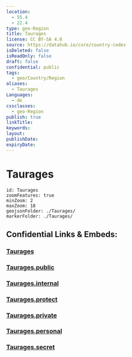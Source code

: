 ```yaml
---
location:
  - 55.4
  - 22.4
type: geo-Region
title: Taurages
license: CC BY-SA 4.0
source: https://datahub.io/core/country-codes
isDeleted: false
isReadOnly: false
draft: false
confidential: public
tags:
  - geo/Country/Region
aliases:
  - Taurages
Languages:
  - de
cssclasses:
  - geo-Region
publish: true
linkTitle:
keywords:
layout:
publishDate:
expiryDate:
---
```


# Taurages

```leaflet
id: Taurages
zoomFeatures: true 
minZoom: 2 
maxZoom: 18
geojsonFolder: ./Taurages/
markerFolder: ./Taurages/
```


## Confidential Links & Embeds: 

### [Taurages](/_Standards/Earth/Continent/Europe/Europe~North/Lithuania/Counties~Lithuania/Taurages.md) 

### [Taurages.public](/_public/Earth/Continent/Europe/Europe~North/Lithuania/Counties~Lithuania/Taurages.public.md) 

### [Taurages.internal](/_internal/Earth/Continent/Europe/Europe~North/Lithuania/Counties~Lithuania/Taurages.internal.md) 

### [Taurages.protect](/_protect/Earth/Continent/Europe/Europe~North/Lithuania/Counties~Lithuania/Taurages.protect.md) 

### [Taurages.private](/_private/Earth/Continent/Europe/Europe~North/Lithuania/Counties~Lithuania/Taurages.private.md) 

### [Taurages.personal](/_personal/Earth/Continent/Europe/Europe~North/Lithuania/Counties~Lithuania/Taurages.personal.md) 

### [Taurages.secret](/_secret/Earth/Continent/Europe/Europe~North/Lithuania/Counties~Lithuania/Taurages.secret.md)

